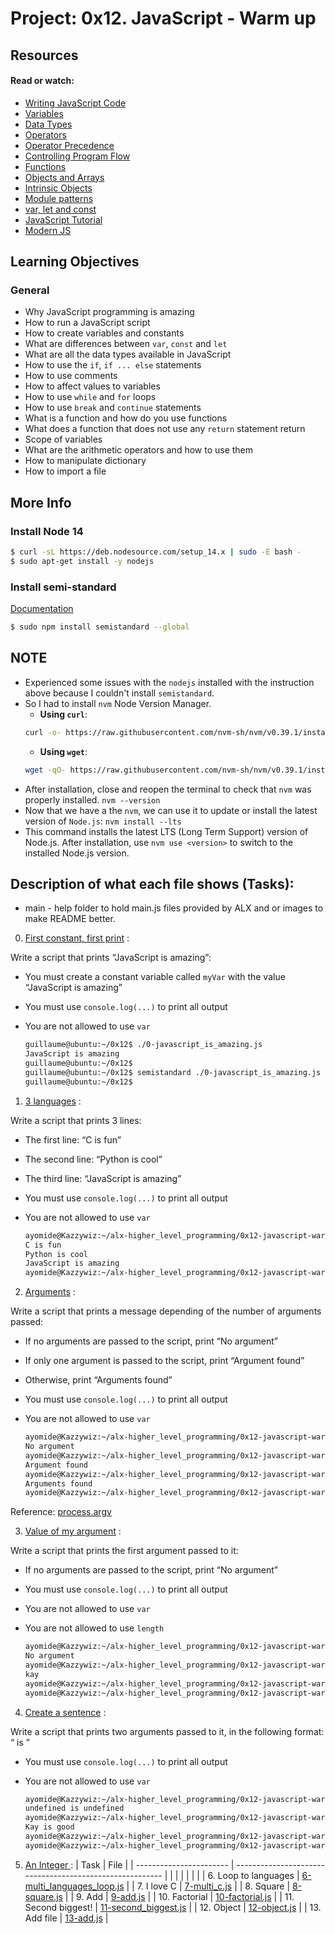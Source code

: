 # Project: 0x12. JavaScript - Warm up

## Resources

#### Read or watch:

- [Writing JavaScript Code](https://developer.mozilla.org/en-US/docs/Learn/Getting_started_with_the_web/JavaScript_basics)
- [Variables](https://developer.mozilla.org/en-US/docs/Learn/JavaScript/First_steps/Variables)
- [Data Types](https://developer.mozilla.org/en-US/docs/Web/JavaScript/Data_structures)
- [Operators](https://developer.mozilla.org/en-US/docs/Learn/Getting_started_with_the_web/JavaScript_basics)
- [Operator Precedence](https://developer.mozilla.org/en-US/docs/Web/JavaScript/Reference/Operators/Operator_Precedence)
- [Controlling Program Flow](https://developer.mozilla.org/en-US/docs/Web/JavaScript/Guide/Control_flow_and_error_handling)
- [Functions](https://developer.mozilla.org/en-US/docs/Learn/JavaScript/Building_blocks/Functions)
- [Objects and Arrays](https://developer.mozilla.org/en-US/docs/Learn/JavaScript/Objects)
- [Intrinsic Objects](https://developer.mozilla.org/en-US/docs/Learn/JavaScript/Objects)
- [Module patterns](https://darrenderidder.github.io/talks/ModulePatterns/#/)
- [var, let and const](https://www.youtube.com/watch?v=sjyJBL5fkp8)
- [JavaScript Tutorial](https://www.youtube.com/watch?v=vZBCTc9zHtI)
- [Modern JS](https://github.com/mbeaudru/modern-js-cheatsheet)

## Learning Objectives

### General

- Why JavaScript programming is amazing
- How to run a JavaScript script
- How to create variables and constants
- What are differences between <code>var</code>, <code>const</code> and <code>let</code>
- What are all the data types available in JavaScript
- How to use the <code>if</code>, <code>if ... else</code> statements
- How to use comments
- How to affect values to variables
- How to use <code>while</code> and <code>for</code> loops
- How to use <code>break</code> and <code>continue</code> statements
- What is a function and how do you use functions
- What does a function that does not use any <code>return</code> statement return
- Scope of variables
- What are the arithmetic operators and how to use them
- How to manipulate dictionary
- How to import a file

## More Info

### Install Node 14

```sh
$ curl -sL https://deb.nodesource.com/setup_14.x | sudo -E bash -
$ sudo apt-get install -y nodejs
```

### Install semi-standard

[Documentation](https://github.com/standard/semistandard)

```sh
$ sudo npm install semistandard --global
```

## **NOTE**

- Experienced some issues with the `nodejs` installed with the instruction above because I couldn't install `semistandard`.
- So I had to install `nvm` Node Version Manager.
  - **Using `curl`**:
  ```sh
  curl -o- https://raw.githubusercontent.com/nvm-sh/nvm/v0.39.1/install.sh | bash
  ```
  - **Using `wget`**:
  ```sh
  wget -qO- https://raw.githubusercontent.com/nvm-sh/nvm/v0.39.1/install.sh | bash
  ```
- After installation, close and reopen the terminal to check that `nvm` was properly installed. `nvm --version`
- Now that we have a the `nvm`, we can use it to update or install the latest version of `Node.js`: `nvm install --lts`
- This command installs the latest LTS (Long Term Support) version of Node.js. After installation, use `nvm use <version>` to switch to the installed Node.js version.

## Description of what each file shows (Tasks):

- main - help folder to hold main.js files provided by ALX and or images to make README better.

0. [First constant, first print](./0-javascript_is_amazing.js) :

Write a script that prints “JavaScript is amazing”:

- You must create a constant variable called `myVar` with the value “JavaScript is amazing”
- You must use `console.log(...)` to print all output
- You are not allowed to use `var`

  ```sh
  guillaume@ubuntu:~/0x12$ ./0-javascript_is_amazing.js
  JavaScript is amazing
  guillaume@ubuntu:~/0x12$
  guillaume@ubuntu:~/0x12$ semistandard ./0-javascript_is_amazing.js
  guillaume@ubuntu:~/0x12$
  ```

1. [3 languages](./1-multi_languages.js) :

Write a script that prints 3 lines:

- The first line: “C is fun”
- The second line: “Python is cool”
- The third line: “JavaScript is amazing”
- You must use `console.log(...)` to print all output
- You are not allowed to use `var`

  ```sh
  ayomide@Kazzywiz:~/alx-higher_level_programming/0x12-javascript-warm_up$ ./1-multi_languages.js
  C is fun
  Python is cool
  JavaScript is amazing
  ayomide@Kazzywiz:~/alx-higher_level_programming/0x12-javascript-warm_up$
  ```

2. [Arguments](./2-arguments.js) :

Write a script that prints a message depending of the number of arguments passed:

- If no arguments are passed to the script, print “No argument”
- If only one argument is passed to the script, print “Argument found”
- Otherwise, print “Arguments found”
- You must use `console.log(...)` to print all output
- You are not allowed to use `var`

  ```sh
  ayomide@Kazzywiz:~/alx-higher_level_programming/0x12-javascript-warm_up$ ./2-arguments.js
  No argument
  ayomide@Kazzywiz:~/alx-higher_level_programming/0x12-javascript-warm_up$ ./2-arguments.js Best
  Argument found
  ayomide@Kazzywiz:~/alx-higher_level_programming/0x12-javascript-warm_up$ ./2-arguments.js BestBest School
  Arguments found
  ayomide@Kazzywiz:~/alx-higher_level_programming/0x12-javascript-warm_up$
  ```

Reference: [process.argv](https://nodejs.org/api/process.html#process_process_argv)

3. [Value of my argument](./3-value_argument.js) :

Write a script that prints the first argument passed to it:

- If no arguments are passed to the script, print “No argument”
- You must use `console.log(...)` to print all output
- You are not allowed to use `var`
- You are not allowed to use `length`

  ```sh
  ayomide@Kazzywiz:~/alx-higher_level_programming/0x12-javascript-warm_up$ ./3-value_argument.js 
  No argument
  ayomide@Kazzywiz:~/alx-higher_level_programming/0x12-javascript-warm_up$ ./3-value_argument.js kay
  kay
  ayomide@Kazzywiz:~/alx-higher_level_programming/0x12-javascript-warm_up$ semistandard 3-value_argument.js 
  ayomide@Kazzywiz:~/alx-higher_level_programming/0x12-javascript-warm_up$ 
  ```

4. [Create a sentence](./4-concat.js) :

Write a script that prints two arguments passed to it, in the following format: “ is ”

- You must use `console.log(...)` to print all output
- You are not allowed to use `var`

	```sh
	ayomide@Kazzywiz:~/alx-higher_level_programming/0x12-javascript-warm_up$ ./4-concat.js 
	undefined is undefined
	ayomide@Kazzywiz:~/alx-higher_level_programming/0x12-javascript-warm_up$ ./4-concat.js Kay good
	Kay is good
	ayomide@Kazzywiz:~/alx-higher_level_programming/0x12-javascript-warm_up$ semistandard ./4-concat.js 
	ayomide@Kazzywiz:~/alx-higher_level_programming/0x12-javascript-warm_up$ 
	```

5. [An Integer ](./5-to_integer.js) :
| Task                    | File                                                     |
| ----------------------- | -------------------------------------------------------- |
|             |
|                              |
|                     |
| 6. Loop to languages    | [6-multi_languages_loop.js](./6-multi_languages_loop.js) |
| 7. I love C             | [7-multi_c.js](./7-multi_c.js)                           |
| 8. Square               | [8-square.js](./8-square.js)                             |
| 9. Add                  | [9-add.js](./9-add.js)                                   |
| 10. Factorial           | [10-factorial.js](./10-factorial.js)                     |
| 11. Second biggest!     | [11-second_biggest.js](./11-second_biggest.js)           |
| 12. Object              | [12-object.js](./12-object.js)                           |
| 13. Add file            | [13-add.js](./13-add.js)                                 |
